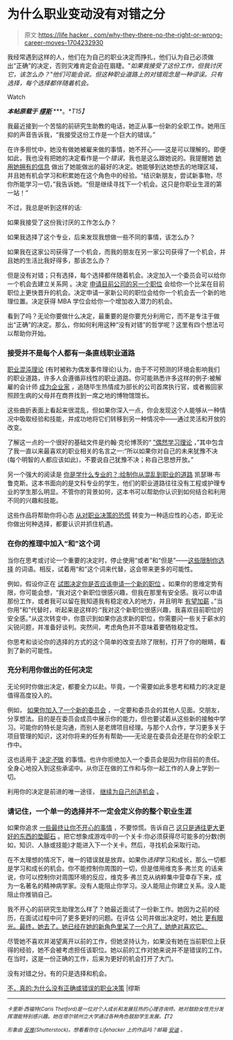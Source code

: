 # 为什么职业变动没有对错之分

> 原文:[https://life hacker . com/why-they-there-no-the-right-or-wrong-career-moves-1704232930](https://lifehacker.com/why-there-are-no-right-or-wrong-career-moves-1704232930)

我经常遇到这样的人，他们在为自己的职业决定而挣扎，他们认为自己必须做出“正确”的决定，否则灾难肯定会迫在眉睫。"*如果我接受了这份工作，但我讨厌它，该怎么办？"他们可能会说。但这种职业道路上的对错观念是一种谬误。只有选择，每个选择都伴随着机会。* 

Watch

***本帖原载于*** [***缪斯***](https://www.themuse.com/advice/no-really-why-there-are-no-right-or-wrong-career-decisions) ***。**T15】*

我最近接到一个苦恼的前研究生助教的电话，她正从事一份新的全职工作。她用压抑的声音告诉我，“我接受这份工作是一个巨大的错误。”

在许多担忧中，她没有做她被雇来做的事情，她不开心——这是可以理解的。即便如此，我也没有把她的决定看作是一个*错误*，我也是这么跟她说的。我提醒她 [她用她拥有的信息](https://www.themuse.com/advice/how-successful-people-make-the-toughest-decisions) 做出了她能做出的最好的决定。她能够到达她想去的地理区域，并且她有机会学习和积累她在这个角色中的经验。“结识新朋友，尝试新事物，尽你所能学习一切，”我告诉她。“但是继续寻找下一个机会。这只是你职业生涯的第一站！”

不过，我总是听到这样的话:

如果我接受了这份我讨厌的工作怎么办？

如果我选择了这个专业，后来发现我想做一些不同的事情，该怎么办？

如果我在这家公司获得了一个机会，而我的朋友在另一家公司获得了一个机会，并且她的生活比我好得多，那该怎么办？

但是没有对错；只有选择，每个选择都伴随着机会。决定加入一个委员会可以给你一个机会去建立关系网 。决定 [申请目前公司的另一个职位](https://www.themuse.com/advice/4-surprising-ways-a-lateral-move-can-benefit-your-career) 会给你一个比呆在目前职位上更快晋升的机会。决定申请一家新公司的职位会给你一个机会去一个新的地理位置。决定获得 MBA 学位会给你一个增加收入潜力的机会。

看到了吗？无论你要做什么决定，最重要的是你要充分利用它，而不是专注于做出“正确”的决定。那么，你如何利用这种“没有对错”的哲学呢？这里有四个想法可以帮助你开始。

### **接受并不是每个人都有一条直线职业道路**

[职业混沌理论](http://www.amazon.com/The-Chaos-Theory-Careers-Twenty-First/dp/0415806348?asc_campaign=InlineText&asc_refurl=https://lifehacker.com/why-there-are-no-right-or-wrong-career-moves-1704232930&asc_source=&tag=kinjalifehackerlink-20) (有时被称为偶发事件理论)认为，由于不可预测的环境会影响我们的职业道路，许多人会遵循非线性的职业道路。你可能熟悉许多这样的例子:被解雇的会计师 [成为企业家](https://www.themuse.com/advice/links-we-love-start-here-when-starting-a-business) ，追随毕生热情成为部长的公司首席执行官，或者搬回家照顾生病的父母并在商界找到一席之地的博物馆馆长。

这些曲折表面上看起来很混乱，但如果你深入一点，你会发现这个人能够从一种情况中吸取经验和技能，并成功地将它们转移到另一种情况中——通过灵活和开放的改变。

了解这一点的一个很好的基础文件是约翰·克伦博茨的“ [”偶然学习理论](http://web.stanford.edu/~jdk/HappenstanceLearningTheory2009.pdf) ，”其中包含了我一直以来最喜欢的职业相关的名言之一:“所以如果你对自己的未来犹豫不决(每个明智的人都应该如此)，不要说自己犹豫不决；称自己思想开放。”

另一个强大的阅读是 [你是学什么专业的？:绘制你从混乱到职业的道路](http://www.amazon.com/You-Majored-What-Mapping-Career/dp/0452296005?asc_campaign=InlineText&asc_refurl=https://lifehacker.com/why-there-are-no-right-or-wrong-career-moves-1704232930&asc_source=&tag=kinjalifehackerlink-20) 凯瑟琳·布鲁克斯。这本书面向的是文科专业的学生，他们的职业道路往往没有工程或护理专业的学生那么明显。不管你的背景如何，这本书可以帮助你认识到如何结合和利用不同的兴趣和技能。

这些作品将帮助你将心态 [从对职业决策的恐慌](https://lifehacker.com/how-to-move-past-failure-1597951611) 转变为一种适应性的心态，即无论你做出何种选择，都要认识并抓住机遇。

### 在你的推理中加入“和”这个词

当你在思考或讨论一个重要的决定时，停止使用“或者”和“但是”——[这些限制你选择](https://www.themuse.com/advice/5-habits-of-truly-amazing-communicators) 的词语。相反，试着用“和”这个词来代替，这会带来更多的可能性。

例如，假设你正在 [试图决定你是否应该申请一个新的职位](https://lifehacker.com/should-you-accept-the-job-offer-or-walk-away-5949388) 。如果你的思维定势有限，你可能会想，“我对这个新职位很感兴趣，但我在那里有安全感。我可以申请那份工作，或者我可以留在我知道我有稳定收入的地方，并且明年 [有望加薪](https://www.themuse.com/advice/8-things-to-know-before-asking-for-a-raise) 。”当你用“和”代替时，听起来是这样的:“我对这个新职位很感兴趣，我喜欢目前职位的安全感。”从这次转变中，你意识到如果你追求新的职位，你需要问一些关于薪水的尖锐问题，并准备好谈判。突然间，考虑角色并不意味着要牺牲稳定性。

你思考和谈论你的选择的方式的这个简单的改变去除了限制，打开了你的眼睛，看到了新的可能性。

### **充分利用你做出的任何决定**

无论何时你做出决定，都要全力以赴。毕竟，一个需要如此多思考和精力的决定是值得高度投入的。

例如， [如果你加入了一个新的委员会](https://www.themuse.com/advice/what-you-should-know-before-you-join-a-nonprofit-board) ，一定要和委员会的其他人见面。交朋友，分享想法。目的是在委员会成员中展示你的能力，但也要试着从这些新的接触中学习。可能你的特长是沟通，而别人是老牌项目经理。与那个人合作，学习更多关于项目管理的知识，这对你将来的任务有帮助——无论是在委员会还是在你的全职工作中。

这也适用于 [决定*不*做](https://www.themuse.com/advice/why-youre-not-saying-no-enough-and-how-to-fix-it) 的事情。也许你拒绝加入一个委员会是因为你目前的责任。全身心地投入到这些承诺中。从你正在做的工作和与你一起工作的人身上学到一切。

利用你的决定是前进的唯一途径， [继续为自己创造机会](https://lifehacker.com/recovering-from-common-career-setbacks-5934326) 。

### 请记住，一个单一的选择并不一定会定义你的整个职业生涯

如果你追求 [一些最终让你不开心的事情](https://www.themuse.com/advice/are-you-secretly-unhappy-at-work-3-nofluff-fixes) ，不要惊慌。告诉自己 [这只是通往更大更好的东西的垫脚石](https://lifehacker.com/nine-nuggets-of-career-advice-id-give-to-my-younger-sel-1601338834) 。把它想象成游戏中的一个关卡:你必须获得尽可能多的分数(例如，知识、人脉或技能)才能进入下一个关卡。然后，寻找机会采取行动。

在不太理想的情况下，唯一的错误就是放弃。如果你*选择*学习和成长，那么一切都是学习和成长的机会。你不能控制你周围的一切，但是借用维克多·弗兰克 的话来说，你可以控制你对周围环境的反应，维克多·弗兰克从纳粹集中营幸存下来，成为一名著名的精神病学家。没有人能阻止你学习。没人能阻止你建立关系。没人能阻止你推销自己。

我不开心的前研究生助理怎么样了？她最近面试了一份新工作。她因为之前的经历，在面试过程中问了更多更好的问题。在评估 公司并做出决定时，她比 [更有眼光。最终，她去了。她已经在她的新角色里呆了一个月了，她绝对喜欢它。](https://www.themuse.com/advice/9-sneaky-ways-to-figure-out-a-companys-culture)

尽管她不喜欢并渴望离开以前的工作，但她坚持认为，如果没有她在当前职位上获得的经验，她不会被考虑担任该职位。她以前的工作对她来说并不是错误的工作。在当时，这是一份正确的工作，后来为更好的机会打开了大门。

没有对错之分。有的只是选择和机会。

[不，真的:为什么没有正确或错误的职业决策](https://www.themuse.com/advice/no-really-why-there-are-no-right-or-wrong-career-decisions) |缪斯

* * *

<small>*卡里斯·西福特(Caris Thetford)是一位对个人成长和发展狂热的心理咨询师。她对鼓励女性充分发挥潜能特别感兴趣。她在塔尔顿州立大学通过各种角色鼓励学生发展。【T2*</small>

*<small>形象由</small>* [*<small>反推</small>*](http://www.shutterstock.com/pic-247531369/stock-vector-career-path-businesswoman-navigating-her-career-path-to-success-the-woman-and-maze-are-on-a.html?src=qW4C1G_YB-in9bGj2I7X5Q-1-38)*<small>(Shutterstock)。想看看你在 Lifehacker 上的作品吗？邮箱</small>* [*<small>安迪</small>*](mailto:andy@lifehacker.com) *<small>。</small>*